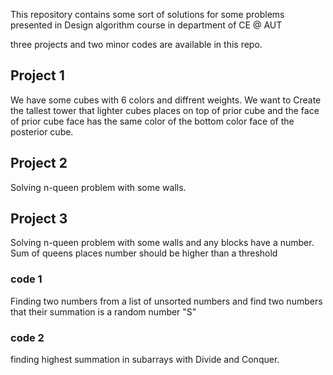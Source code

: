 This repository contains some sort of solutions for some problems presented in Design algorithm course in  department of CE @ AUT

three projects and two minor codes are available in this repo.

## Project 1
We have some cubes with 6 colors and diffrent weights. We want to Create the tallest tower that lighter cubes places on top of prior cube and the face of prior cube face has the same color of the bottom color face of the posterior cube.

## Project 2
Solving n-queen problem with some walls.

## Project 3
Solving n-queen problem with some walls and any blocks have a number. Sum of queens places number should be higher than a threshold


### code 1
Finding two numbers from a list of unsorted numbers and find two numbers that their summation is a random number "S"

### code 2
finding highest summation in subarrays with Divide and Conquer.